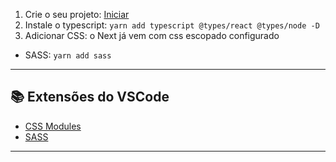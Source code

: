 
1. Crie o seu projeto: [Iniciar](https://nextjs.org/docs/getting-started#automatic-setup)
2. Instale o typescript: `yarn add typescript @types/react @types/node -D`
3. Adicionar CSS: o Next já vem com css escopado configurado
  - SASS: `yarn add sass`


---

## 📚 **Extensões do VSCode**

- [CSS Modules](https://marketplace.visualstudio.com/items?itemName=clinyong.vscode-css-modules)
- [SASS](https://marketplace.visualstudio.com/items?itemName=Syler.sass-indented)

---